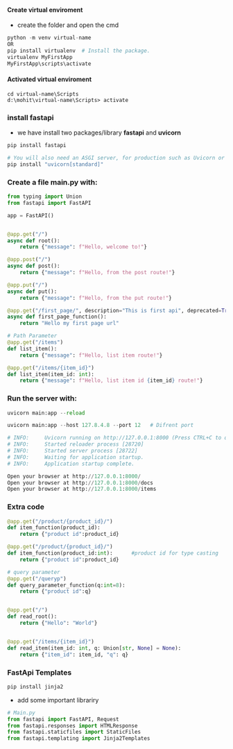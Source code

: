 #### **Create virtual enviroment**
* create the folder and open the cmd
```python
python -m venv virtual-name
OR
pip install virtualenv  # Install the package.
virtualenv MyFirstApp
MyFirstApp\scripts\activate
```

#### **Activated virtual enviroment**
```pyhton
cd virtual-name\Scripts
d:\mohit\virtual-name\Scripts> activate
```

### install fastapi
* we have install two packages/library **fastapi** and **uvicorn**
```python
pip install fastapi

# You will also need an ASGI server, for production such as Uvicorn or Hypercorn.
pip install "uvicorn[standard]"
```


### Create a file main.py with:
```python
from typing import Union
from fastapi import FastAPI

app = FastAPI()


@app.get("/")
async def root():
    return {"message": f"Hello, welcome to!"}

@app.post("/")
async def post():
    return {"message": f"Hello, from the post route!"}

@app.put("/")
async def put():
    return {"message": f"Hello, from the put route!"}

@app.get("/first_page/", description="This is first api", deprecated=True)
async def first_page_function():
    return "Hello my first page url"

# Path Parameter    
@app.get("/items")
def list_item():
    return {"message": f"Hello, list item route!"}

@app.get("/items/{item_id}")
def list_item(item_id: int):
    return {"message": f"Hello, list item id {item_id} route!"}
```

### Run the server with:
```python
uvicorn main:app --reload

uvicorn main:app --host 127.8.4.8 --port 12   # Difrent port

# INFO:     Uvicorn running on http://127.0.0.1:8000 (Press CTRL+C to quit)
# INFO:     Started reloader process [28720]
# INFO:     Started server process [28722]
# INFO:     Waiting for application startup.
# INFO:     Application startup complete.
```
```python
Open your browser at http://127.0.0.1:8000/
Open your browser at http://127.0.0.1:8000/docs
Open your browser at http://127.0.0.1:8000/items
```


### Extra code

```python
@app.get("/product/{product_id}/")
def item_function(product_id):
    return {"product id":product_id}

@app.get("/product/{product_id}/")
def item_function(product_id:int):      #product id for type casting 
    return {"product id":product_id}   

# query parameter
@app.get("/queryp")
def query_parameter_function(q:int=8):
    return {"product id":q}


@app.get("/")
def read_root():
    return {"Hello": "World"}


@app.get("/items/{item_id}")
def read_item(item_id: int, q: Union[str, None] = None):
    return {"item_id": item_id, "q": q}
```





### FastApi Templates
```python
pip install jinja2
```

* add some important librariry
```python
# Main.py
from fastapi import FastAPI, Request
from fastapi.responses import HTMLResponse
from fastapi.staticfiles import StaticFiles
from fastapi.templating import Jinja2Templates

```